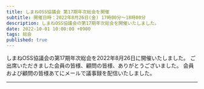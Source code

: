 ```yaml
---
title: しまねOSS協議会 第17期年次総会を開催
subtitle: 開催日時：2022年8月26日(金) 17時00分～18時00分 
description: しまねOSS協議会の第17期年次総会を開催いたしました。
date: 2022-10-01 10:00:00 +0900
tags: 総会
published: true
--- 
```


しまねOSS協議会の第17期年次総会を2022年8月26日に開催いたしました。
ご出席いただきました会員の皆様、顧問の皆様、ありがとうございました。
会員および顧問の皆様あてにメールで議事録を配信いたしました。

---
